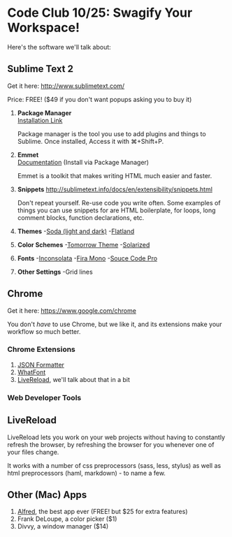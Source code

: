 Code Club 10/25: Swagify Your Workspace!
========================================

Here's the software we'll talk about:

## Sublime Text 2

Get it here: http://www.sublimetext.com/

Price: FREE! ($49 if you don't want popups asking you to buy it)

1.  **Package Manager**  
    [Installation Link](https://sublime.wbond.net/installation#st2)
    
    Package manager is the tool you use to add plugins and things to Sublime. Once installed, Access it with ⌘+Shift+P.

2.  **Emmet**  
    [Documentation](http://docs.emmet.io/) (Install via Package Manager)

    Emmet is a toolkit that makes writing HTML much easier and faster. 

3.  **Snippets**
    http://sublimetext.info/docs/en/extensibility/snippets.html

    Don't repeat yourself. Re-use code you write often. Some examples of things you can use snippets for are HTML boilerplate, for loops, long comment blocks, function declarations, etc.

4.  **Themes**
    -[Soda (light and dark)](https://github.com/buymeasoda/soda-theme/)
    -[Flatland](https://github.com/thinkpixellab/flatland)

5.  **Color Schemes**
    -[Tomorrow Theme](https://github.com/chriskempson/tomorrow-theme)
    -[Solarized](http://ethanschoonover.com/solarized)

6.  **Fonts**
    -[Inconsolata](http://www.levien.com/type/myfonts/inconsolata.html)
    -[Fira Mono](https://github.com/buildingfirefoxos/Building-Blocks/tree/gh-pages/fonts/FiraSans)
    -[Souce Code Pro](http://blogs.adobe.com/typblography/2012/09/source-code-pro.html)

7. **Other Settings**
    -Grid lines




## Chrome

Get it here: https://www.google.com/chrome

You don't *have* to use Chrome, but we like it, and its extensions make your workflow so much better.

### Chrome Extensions
1. [JSON Formatter](https://chrome.google.com/webstore/detail/json-formatter/bcjindcccaagfpapjjmafapmmgkkhgoa?hl=en)
2. [WhatFont](https://chrome.google.com/webstore/detail/whatfont/jabopobgcpjmedljpbcaablpmlmfcogm?hl=en)
3. [LiveReload](https://chrome.google.com/webstore/detail/livereload/jnihajbhpnppcggbcgedagnkighmdlei?hl=en), we'll talk about that in a bit

### Web Developer Tools



## LiveReload

LiveReload lets you work on your web projects without having to constantly refresh the browser, by refreshing the browser for you whenever one of your files change.

It works with a number of css preprocessors (sass, less, stylus) as well as html preprocessors (haml, markdown) - to name a few.

## Other (Mac) Apps

1. [Alfred](http://alfredapp.com), the best app ever (FREE! but $25 for extra features)
2. Frank DeLoupe, a color picker ($1)
3. Divvy, a window manager ($14)
